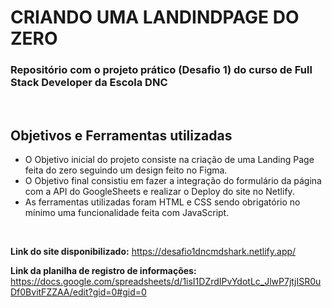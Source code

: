 # CRIANDO UMA LANDINDPAGE DO ZERO

### Repositório com o projeto prático (Desafio 1) do curso de Full Stack Developer da Escola DNC
<br>

## Objetivos e Ferramentas utilizadas
- O Objetivo inicial do projeto consiste na criação de uma Landing Page feita do zero seguindo um design feito no Figma.
- O Objetivo final consistiu em fazer a integração do formulário da página com a API do GoogleSheets e realizar o Deploy do site no Netlify.
- As ferramentas utilizadas foram HTML e CSS sendo obrigatório no mínimo uma funcionalidade feita com JavaScript. 
<br>

**Link do site disponibilizado:** https://desafio1dncmdshark.netlify.app/

**Link da planilha de registro de informações:** https://docs.google.com/spreadsheets/d/1isI1DZrdIPvYdotLc_JlwP7jtjISR0uDf0BvitFZZAA/edit?gid=0#gid=0
